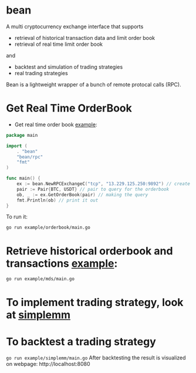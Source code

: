 # bean
A multi cryptocurrency exchange interface that supports
* retrieval of historical transaction data and limit order book
* retrieval of real time limit order book

and 

* backtest and simulation of trading strategies
* real trading strategies 

Bean is a lightweight wrapper of a bunch of remote protocal calls (RPC). 

# Get Real Time OrderBook

* Get real time order book [example](example/exchange/main.go):
```go
package main

import (
	. "bean"
	"bean/rpc"
	"fmt"
)

func main() {
	ex := bean.NewRPCExchangeC("tcp", "13.229.125.250:9892") // create an RPC exchange client
	pair := Pair{BTC, USDT} // pair to query for the orderbook
	ob, _ := ex.GetOrderBook(pair) // making the query
	fmt.Println(ob) // print it out
}
```

To run it:

``` 
go run example/orderbook/main.go 
```

# Retrieve historical orderbook and transactions [example](example/mds/main.go):
``` go run example/mds/main.go ```

# To implement trading strategy, look at [simplemm](strats/simplemm.go)

# To backtest a trading strategy
``` go run example/simplemm/main.go ```
After backtesting the result is visualized on webpage: http://localhost:8080
